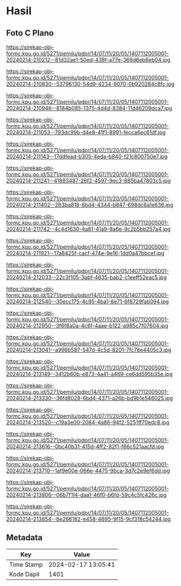 # Hasil

## Foto C Plano

https://sirekap-obj-formc.kpu.go.id/5271/pemilu/pdpr/14/07/11/20/05/1407112005001-20240214-210212--81d32ae1-50ed-438f-a77e-369d6eb6eb04.jpg

https://sirekap-obj-formc.kpu.go.id/5271/pemilu/pdpr/14/07/11/20/05/1407112005001-20240214-210830--53796130-54d9-4234-9070-0b920284c8fc.jpg

https://sirekap-obj-formc.kpu.go.id/5271/pemilu/pdpr/14/07/11/20/05/1407112005001-20240214-210946--8184b085-1375-4d4d-8384-11d46209dca7.jpg

https://sirekap-obj-formc.kpu.go.id/5271/pemilu/pdpr/14/07/11/20/05/1407112005001-20240214-211053--793dc99b-d4e8-41f1-8991-fecca6ec61df.jpg

https://sirekap-obj-formc.kpu.go.id/5271/pemilu/pdpr/14/07/11/20/05/1407112005001-20240214-211143--17ddfead-b305-4eda-b840-f21c800750e7.jpg

https://sirekap-obj-formc.kpu.go.id/5271/pemilu/pdpr/14/07/11/20/05/1407112005001-20240214-211241--41883487-26f2-4597-9ec3-885ba47803c5.jpg

https://sirekap-obj-formc.kpu.go.id/5271/pemilu/pdpr/14/07/11/20/05/1407112005001-20240214-211402--263ba818-6bd4-4344-b847-698dc6a1e636.jpg

https://sirekap-obj-formc.kpu.go.id/5271/pemilu/pdpr/14/07/11/20/05/1407112005001-20240214-211742--4c4d1630-4a81-41a9-8a6e-9c2b5bb257a4.jpg

https://sirekap-obj-formc.kpu.go.id/5271/pemilu/pdpr/14/07/11/20/05/1407112005001-20240214-211921--17a8425f-cacf-474e-9e16-1dd0a47bbcef.jpg

https://sirekap-obj-formc.kpu.go.id/5271/pemilu/pdpr/14/07/11/20/05/1407112005001-20240214-212033--22c3f105-3abf-4835-bab2-c1eeff52eac5.jpg

https://sirekap-obj-formc.kpu.go.id/5271/pemilu/pdpr/14/07/11/20/05/1407112005001-20240214-212540--30ecc175-4c95-4ba1-8e71-6f8729fab094.jpg

https://sirekap-obj-formc.kpu.go.id/5271/pemilu/pdpr/14/07/11/20/05/1407112005001-20240214-212950--3f6f8a0a-4c6f-4aae-b122-a985c7f07604.jpg

https://sirekap-obj-formc.kpu.go.id/5271/pemilu/pdpr/14/07/11/20/05/1407112005001-20240214-213041--a996b587-547d-4c5d-8201-7fc78e4405c3.jpg

https://sirekap-obj-formc.kpu.go.id/5271/pemilu/pdpr/14/07/11/20/05/1407112005001-20240214-213149--3412b60b-e873-4a41-a469-ce6dd595b35e.jpg

https://sirekap-obj-formc.kpu.go.id/5271/pemilu/pdpr/14/07/11/20/05/1407112005001-20240214-213330--36fd8028-6bd4-4371-a26b-bd9b1e546025.jpg

https://sirekap-obj-formc.kpu.go.id/5271/pemilu/pdpr/14/07/11/20/05/1407112005001-20240214-213520--c19a3e00-2084-4a86-94f2-5251ff70edc8.jpg

https://sirekap-obj-formc.kpu.go.id/5271/pemilu/pdpr/14/07/11/20/05/1407112005001-20240214-213616--0bc40b31-415d-4ff2-82f1-f86c521aacfd.jpg

https://sirekap-obj-formc.kpu.go.id/5271/pemilu/pdpr/14/07/11/20/05/1407112005001-20240214-213710--1af9e00e-066e-4475-9bca-3d7c2e9ef6dd.jpg

https://sirekap-obj-formc.kpu.go.id/5271/pemilu/pdpr/14/07/11/20/05/1407112005001-20240214-213806--06b7f1f4-daa1-46f0-b6fd-59c4c5fc426c.jpg

https://sirekap-obj-formc.kpu.go.id/5271/pemilu/pdpr/14/07/11/20/05/1407112005001-20240214-213854--8e266182-e458-4695-9f15-9cf318c54244.jpg


## Metadata

| Key        | Value               |
| ---------- | ------------------- |
| Time Stamp | 2024-02-17 13:05:41 |
| Kode Dapil | 1401                |



